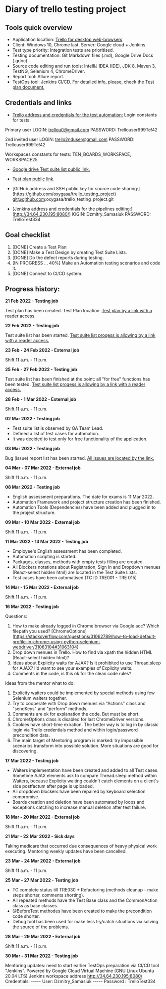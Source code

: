 # Diary of trello testing project

## Tools quick overview

* Application location:  [Trello for desktop web-browsers](https://trello.com)
* Client: Windows 10, Chrome last. Server: Google cloud + Jenkins.
* Test type priority: Integration tests are prioritised.
* Testing documentation: Git Markdown files (.md), Google Drive Docs (.gdoc)
* Source code editing and run tools: IntelliJ IDEA (IDE), JDK 8, Maven 3, TestNG, Selenium 4, ChromeDriver.
* Report tool: Allure report.
* TestOps tool: Jenkins CI/CD.
For detailed info, please, check the [Test plan document.](https://docs.google.com/document/d/1l68Rcsw-6cTbhl-qOcNNxPaNueLskr_ZQUb1wRXZaB8/edit?usp=sharing)

## Credentials and links

* [Trello address and credentials for the test automation:](https://trello.com)
Login constants for tests:

Primary user
LOGIN: trellou0@gmail.com
PASSWORD: Trellouser999Te!42

2nd invited user
LOGIN: trello2nduser@gmail.com
PASSWORD: Trellouser999Te!42

Workspaces constants for tests: TEN_BOARDS_WORKSPACE, WORKSPACE25

* [Google drive Test suite list public link.](https://docs.google.com/spreadsheets/d/1gaVGRTgIrKwP1MWMsqEYsPVpk4Y6xZjXLurVHDh1ZCc/edit?usp=sharing)

* [Test plan public link.](https://docs.google.com/document/d/1l68Rcsw-6cTbhl-qOcNNxPaNueLskr_ZQUb1wRXZaB8/edit?usp=sharing)

* [GitHub address and SSH public key for source code sharing:] (https://github.com/oxygasa/trello_testing_project) git@github.com:oxygasa/trello_testing_project.git

* [Jenkins address and credentials for the pipelines editing:] (http://34.64.230.195:8080/)
lOGIN: Dzmitry_Samasiuk
PASSWORD: TrelloTest334
 

## Goal checklist

1. [DONE] Create a Test Plan 
2. [DONE] Make a Test Design by creating Test Suite Lists.
3. [DONE] Do the defect reports during testing.
4. [IN PROGRESS ... 40%] Make an Automation testing scenarios and code it.
5. [DONE] Connect to CI/CD system.

## Progress history:

**21 Feb 2022 - Testing job** 

Test plan has been created.
Test Plan location: [Test plan by a link with a reader access.](https://docs.google.com/document/d/1l68Rcsw-6cTbhl-qOcNNxPaNueLskr_ZQUb1wRXZaB8/edit?usp=sharing)

**22 Feb 2022 - Testing job**

Test suite list has been started. 
[Test suite list progess is allowing by a link with a reader access.](https://docs.google.com/spreadsheets/d/1gaVGRTgIrKwP1MWMsqEYsPVpk4Y6xZjXLurVHDh1ZCc/edit?usp=sharing)

**23 Feb - 24 Feb 2022 - External job**

Shift 11 a.m. - 11 p.m.

**25 Feb - 27 Feb 2022 - Testing job**

Test suite list has been finished at the point: 
all "for free" functions has been tested. 
[Test suite list progess is allowing by a link with a reader access.](https://docs.google.com/spreadsheets/d/1gaVGRTgIrKwP1MWMsqEYsPVpk4Y6xZjXLurVHDh1ZCc/edit?usp=sharing)

**28 Feb - 1 Mar 2022 - External job**

Shift 11 a.m. - 11 p.m.

**02 Mar 2022 - Testing job**

* Test suite list is observed by QA Team Lead. 
* Defined a list of test cases for automation. 
* It was decided to test only for free functionality of the application.

**03 Mar 2022 - Testing job**

Bug (issue) report list has been started. 
[All issues are located by the link.](https://docs.google.com/document/d/1BAZBrh_fKAvKcIpSMAeZU9E4eP0P4QHBsINjis0egMA/edit?usp=sharing)

**04 Mar - 07 Mar 2022 - External job**

Shift 11 a.m. - 11 p.m.

**08 Mar 2022 - Testing job**
* English assessment preparations. The date for exams is 11 Mar 2022.
* Automation Framework and project structure creation has been finished. 
* Automation Tools (Dependencies) have been added and plugged in to the project structure.

**09 Mar - 10 Mar 2022 - External job**

Shift 11 a.m. - 11 p.m.

**11 Mar 2022 - 13 Mar 2022 - Testing job**
* Employee's English assessment has been completed.
* Automation scripting is started.
* Packages, classes, methods with empty tests filling are created.
* All Blockers notations about Registration, Sign In and Dropdown menues (React-select hidden html) are located in the Test Suite Lists.
* Test cases have been automatised (TC ID TRE001 - TRE 015)

**14 Mar - 15 Mar 2022 - External job**

Shift 11 a.m. - 11 p.m.

**16 Mar 2022 - Testing job**

Questions:
1. How to make already logged in Chrome browser via Google acc? Which filepath you used? [ChromeOptions] (https://stackoverflow.com/questions/31062789/how-to-load-default-profile-in-chrome-using-python-selenium-webdriver/31063104#31063104)
2. Drop down menues in Trello. How to find via xpath the hidden HTML (React-select hidden html)?
3. Ideas about Explicity waits for AJAX? Is it prohibited to use Thread.sleep for AJAX? I'd want to see your examples of Explicity waits.
4. Comments in the code, is this ok for the clean code rules?

Ideas from the mentor what to do:
1. Explicity waiters could be implemented by special methods using few Selenium waiters together.
2. Try to cooperate with Drop down menues via "Actions" class and "sendKeys" and "perform" methods.
3. Comments are ok for explanation the code. But must be short.
4. ChromeOptions class is disabled for last ChromeDriver versions.
5. Cookies have short-time exiration. The better way is to log in by classic login via Trello credentials method and within login/password precondition data.
6. The main target of Mentoring program is marked: try impossible scenarios transform into possible solution. More situations are good for discovering.

**17 Mar 2022 - Testing job**
* Waiters implementation have been created and added to all Test cases. Sometime AJAX elements ask to compare Thread.sleep method within Waiters, because Explicity waiting couldn't catch elements on a client's side postfactum after page is uploaded. 
* All dropdown blockers have been repaired by keyboard selection compromise.
* Boards creation and deletion have been automated by loops and exceptions catching to increase manual deletion after test failure.

**18 Mar - 20 Mar 2022 - External job**

Shift 11 a.m. - 11 p.m.

**21 Mar - 22 Mar 2022 - Sick days**

Taking medicare that occurred due consequences of heavy physical work executing.
Mentoring weekly updates have been cancelled.

**23 Mar - 24 Mar 2022 - External job**

Shift 11 a.m. - 11 p.m.

**25 Mar - 27 Mar 2022 - Testing job**

* TC complete status till TRE030 + Refactoring (methods cleanup - make steps shorter, comments shorting).
* All repeated methods have the Test Base class and the CommonAction class as base classes. 
* @BeforeTest methodes have been created to make the precondition code shorter.
* Debug tool has been used for make less try/catch situations via solving the source of the problems.

**28 Mar - 29 Mar 2022 - External job**

Shift 11 a.m. - 11 p.m.

**30 Mar - 31 Mar 2022 - Testing job**

Mentoring updates: need to start earlier TestOps preparation via CI/CD tool "Jenkins". 
Powered by Google Cloud Virtual Machine (GNU Linux Ubuntu 20.04 LTS)
Jenkins workspace address http://34.64.230.195:8080/
Credentials:
----- User: Dzmitry_Samasiuk
----- Password : TrelloTest334
